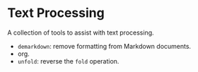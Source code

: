 # Text Processing

A collection of tools to assist with text processing.

- `demarkdown`: remove formatting from Markdown documents.
- org.
- `unfold`: reverse the `fold` operation.
